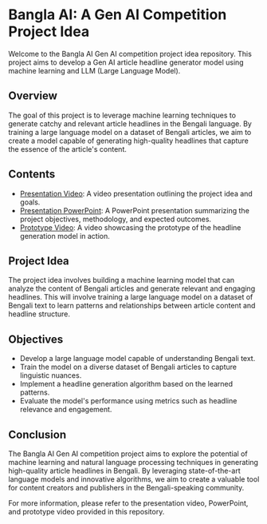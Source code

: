 # Bangla AI: A Gen AI Competition Project Idea

Welcome to the Bangla AI Gen AI competition project idea repository. This project aims to develop a Gen AI article headline generator model using machine learning and LLM (Large Language Model).

## Overview

The goal of this project is to leverage machine learning techniques to generate catchy and relevant article headlines in the Bengali language. By training a large language model on a dataset of Bengali articles, we aim to create a model capable of generating high-quality headlines that capture the essence of the article's content.

## Contents

- [Presentation Video](https://github.com/Farzine/Bangla-AI-a-Gen-AI-competition-project-idea-documents/blob/main/presentation%20video.mp4): A video presentation outlining the project idea and goals.
- [Presentation PowerPoint](https://github.com/Farzine/Bangla-AI-a-Gen-AI-competition-project-idea-documents/blob/main/Presentation%20slide.pptx): A PowerPoint presentation summarizing the project objectives, methodology, and expected outcomes.
- [Prototype Video](https://github.com/Farzine/Bangla-AI-a-Gen-AI-competition-project-idea-documents/blob/main/prototype%20video.mp4): A video showcasing the prototype of the headline generation model in action.

## Project Idea

The project idea involves building a machine learning model that can analyze the content of Bengali articles and generate relevant and engaging headlines. This will involve training a large language model on a dataset of Bengali text to learn patterns and relationships between article content and headline structure.

## Objectives

- Develop a large language model capable of understanding Bengali text.
- Train the model on a diverse dataset of Bengali articles to capture linguistic nuances.
- Implement a headline generation algorithm based on the learned patterns.
- Evaluate the model's performance using metrics such as headline relevance and engagement.

## Conclusion

The Bangla AI Gen AI competition project aims to explore the potential of machine learning and natural language processing techniques in generating high-quality article headlines in Bengali. By leveraging state-of-the-art language models and innovative algorithms, we aim to create a valuable tool for content creators and publishers in the Bengali-speaking community.

For more information, please refer to the presentation video, PowerPoint, and prototype video provided in this repository.
